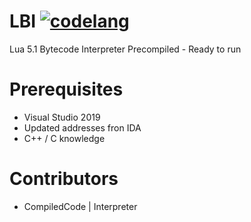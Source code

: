 # LBI [![codelang](https://img.shields.io/github/languages/top/yuukixdev/LBI)](https://github.com/yuukixdev/LBI/search?l=c)
Lua 5.1 Bytecode Interpreter
Precompiled - Ready to run
# Prerequisites
- Visual Studio 2019
- Updated addresses fron IDA
- C++ / C knowledge
# Contributors
- CompiledCode | Interpreter
